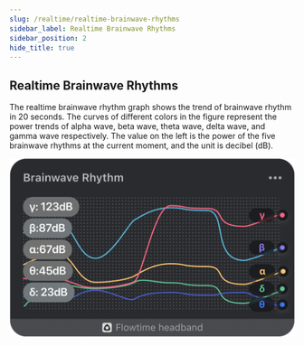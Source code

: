 ```yaml
---
slug: /realtime/realtime-brainwave-rhythms
sidebar_label: Realtime Brainwave Rhythms
sidebar_position: 2
hide_title: true
---
```


## Realtime Brainwave Rhythms

The realtime brainwave rhythm graph shows the trend of brainwave rhythm in 20 seconds. The curves of different colors in the figure represent the power trends of alpha wave, beta wave, theta wave, delta wave, and gamma wave respectively. The value on the left is the power of the five brainwave rhythms at the current moment, and the unit is decibel (dB).

![Brainwave Rhythm](ImagesK/brainwave-rhythm.png)

